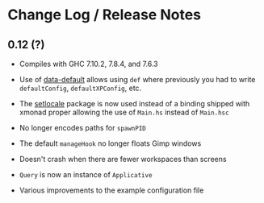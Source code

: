 # Change Log / Release Notes

## 0.12 (?)

  * Compiles with GHC 7.10.2, 7.8.4, and 7.6.3

  * Use of [data-default][] allows using `def` where previously you
    had to write `defaultConfig`, `defaultXPConfig`, etc.

  * The [setlocale][] package is now used instead of a binding shipped
    with xmonad proper allowing the use of `Main.hs` instead of
    `Main.hsc`

  * No longer encodes paths for `spawnPID`

  * The default `manageHook` no longer floats Gimp windows

  * Doesn't crash when there are fewer workspaces than screens

  * `Query` is now an instance of `Applicative`

  * Various improvements to the example configuration file

[data-default]: http://hackage.haskell.org/package/data-default
[setlocale]: https://hackage.haskell.org/package/setlocale
